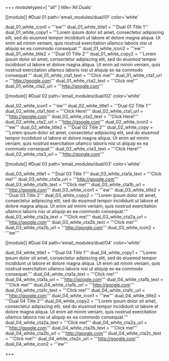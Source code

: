 +++
moduletypes=[ "all" ]
title='All Duals'

[[module]] #Dual 01
path='email_modules/dual/01'
color='white'

  dual_01_white_icon1 = '''ew'''
  dual_01_white_title1 = '''Dual 01 Title 1'''
  dual_01_white_copy1 = '''Lorem ipsum dolor sit amet, consectetur adipiscing elit, sed do eiusmod tempor incididunt ut labore et dolore magna aliqua. Ut enim ad minim veniam, quis nostrud exercitation ullamco laboris nisi ut aliquip ex ea commodo consequat.'''
  dual_01_white_icon2 = '''ew'''
  dual_01_white_title2 = '''Dual 01 Title 2'''
  dual_01_white_copy2 = '''Lorem ipsum dolor sit amet, consectetur adipiscing elit, sed do eiusmod tempor incididunt ut labore et dolore magna aliqua. Ut enim ad minim veniam, quis nostrud exercitation ullamco laboris nisi ut aliquip ex ea commodo consequat.'''
  dual_01_white_cta1_text = '''Click me!'''
  dual_01_white_cta1_url = '''http://google.com'''
  dual_01_white_cta2_text = '''Click me!'''
  dual_01_white_cta2_url = '''http://google.com'''

[[module]] #Dual 02
path='email_modules/dual/02'
color='white'

  dual_02_white_icon1 = '''ew'''
  dual_02_white_title1 = '''Dual 02 Title 1'''
  dual_02_white_cta1_text = '''Click Here!'''
  dual_02_white_cta1_url = '''http://google.com'''
  dual_02_white_cta2_text = '''Click Here!'''
  dual_02_white_cta2_url = '''http://google.com'''
  dual_02_white_icon2 = '''ew'''
  dual_02_white_title2 = '''Dual 02 Title 2'''
  dual_02_white_copy = '''Lorem ipsum dolor sit amet, consectetur adipiscing elit, sed do eiusmod tempor incididunt ut labore et dolore magna aliqua. Ut enim ad minim veniam, quis nostrud exercitation ullamco laboris nisi ut aliquip ex ea commodo consequat.'''
  dual_02_white_cta3_text = '''Click Here!'''
  dual_02_white_cta3_url = '''http://google.com'''

[[module]] #Dual 03
path='email_modules/dual/03'
color='white'

  dual_03_white_title1 = '''Dual 03 Title 1'''
  dual_03_white_cta1a_text = '''Click me!'''
  dual_03_white_cta1a_url = '''http://google.com'''
  dual_03_white_cta1b_text = '''Click me!'''
  dual_03_white_cta1b_url = '''http://google.com'''
  dual_03_white_icon1 = '''ew'''
  dual_03_white_title2 = '''Dual 03 Title 2'''
  dual_03_white_copy2 = '''Lorem ipsum dolor sit amet, consectetur adipiscing elit, sed do eiusmod tempor incididunt ut labore et dolore magna aliqua. Ut enim ad minim veniam, quis nostrud exercitation ullamco laboris nisi ut aliquip ex ea commodo consequat.'''
  dual_03_white_cta2a_text = '''Click me!'''
  dual_03_white_cta2a_url = '''http://google.com'''
  dual_03_white_cta2b_text = '''Click me!'''
  dual_03_white_cta2b_url = '''http://google.com'''
  dual_03_white_icon2 = '''ew'''

[[module]] #Dual 04
path='email_modules/dual/04'
color='white'

  dual_04_white_title1 = '''Dual 04 Title 1'''
  dual_04_white_copy1 = '''Lorem ipsum dolor sit amet, consectetur adipiscing elit, sed do eiusmod tempor incididunt ut labore et dolore magna aliqua. Ut enim ad minim veniam, quis nostrud exercitation ullamco laboris nisi ut aliquip ex ea commodo consequat.'''
  dual_04_white_cta1a_text = '''Click me!'''
  dual_04_white_cta1a_url = '''http://google.com'''
  dual_04_white_cta1b_text = '''Click me!'''
  dual_04_white_cta1b_url = '''http://google.com'''
  dual_04_white_cta1c_text = '''Click me!'''
  dual_04_white_cta1c_url = '''http://google.com'''
  dual_04_white_icon1 = '''ew'''
  dual_04_white_title2 = '''Dual 04 Title 2'''
  dual_04_white_copy2 = '''Lorem ipsum dolor sit amet, consectetur adipiscing elit, sed do eiusmod tempor incididunt ut labore et dolore magna aliqua. Ut enim ad minim veniam, quis nostrud exercitation ullamco laboris nisi ut aliquip ex ea commodo consequat.'''
  dual_04_white_cta2a_text = '''Click me!'''
  dual_04_white_cta2a_url = '''http://google.com'''
  dual_04_white_cta2b_text = '''Click me!'''
  dual_04_white_cta2b_url = '''http://google.com'''
  dual_04_white_cta2c_text = '''Click me!'''
  dual_04_white_cta2c_url = '''http://google.com'''
  dual_04_white_icon2 = '''ew'''

+++